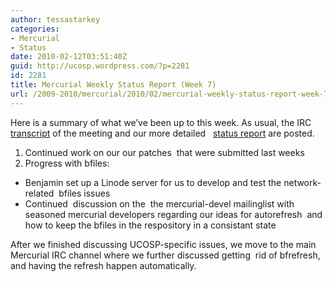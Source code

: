 ```yaml
---
author: tessastarkey
categories:
- Mercurial
- Status
date: 2010-02-12T03:51:40Z
guid: http://ucosp.wordpress.com/?p=2281
id: 2281
title: Mercurial Weekly Status Report (Week 7)
url: /2009-2010/mercurial/2010/02/mercurial-weekly-status-report-week-7/
---
```


Here is a summary of what we&#8217;ve been up to this week. As usual, the IRC  [transcript](https://ucosp.fogbugz.com/default.asp?W32) of the meeting and our more detailed   [status report](https://ucosp.fogbugz.com/default.asp?W29) are posted.

  1. Continued work on our our patches  that were submitted last weeks
  2. Progress with bfiles:

  * Benjamin set up a Linode server for us to develop and test the network-related  bfiles issues
  * Continued  discussion on the  the mercurial-devel mailinglist with seasoned mercurial developers regarding our ideas for autorefresh  and how to keep the bfiles in the respository in a consistant state

After we finished discussing UCOSP-specific issues, we move to the main Mercurial IRC channel where we further discussed getting  rid of bfrefresh, and having the refresh happen automatically.